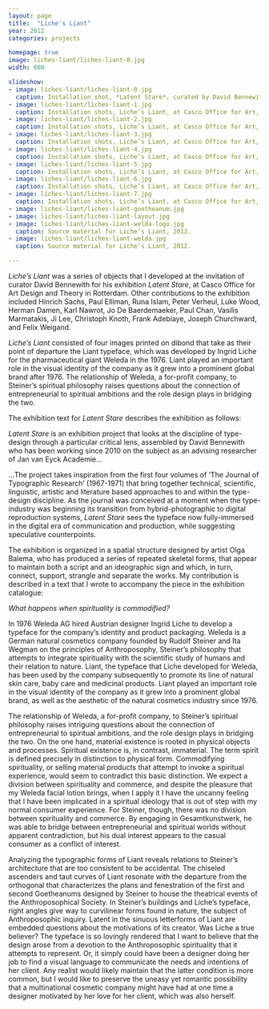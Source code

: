 ```yaml
---
layout: page
title:  "Liche's Liant"
year: 2012
categories: projects

homepage: true
image: liches-liant/liches-liant-0.jpg
width: 600

slideshow:
- image: liches-liant/liches-liant-0.jpg
  caption: Installation shot, *Latent Stare*, curated by David Bennewith at Casco Office for Art, Design and Theory (Rotterdam).
- image: liches-liant/liches-liant-1.jpg
  caption: Installation shots, Liche’s Liant, at Casco Office for Art, Design and Theory (Rotterdam). 2012.
- image: liches-liant/liches-liant-2.jpg
  caption: Installation shots, Liche’s Liant, at Casco Office for Art, Design and Theory (Rotterdam). 2012.
- image: liches-liant/liches-liant-3.jpg
  caption: Installation shots, Liche’s Liant, at Casco Office for Art, Design and Theory (Rotterdam). 2012.
- image: liches-liant/liches-liant-4.jpg
  caption: Installation shots, Liche’s Liant, at Casco Office for Art, Design and Theory (Rotterdam). 2012.
- image: liches-liant/liches-liant-5.jpg
  caption: Installation shots, Liche’s Liant, at Casco Office for Art, Design and Theory (Rotterdam). 2012.
- image: liches-liant/liches-liant-6.jpg
  caption: Installation shots, Liche’s Liant, at Casco Office for Art, Design and Theory (Rotterdam). 2012.
- image: liches-liant/liches-liant-7.jpg
  caption: Installation shots, Liche’s Liant, at Casco Office for Art, Design and Theory (Rotterdam). 2012.
- image: liches-liant/liches-liant-goetheanum.jpg
- image: liches-liant/liches-liant-layout.jpg
- image: liches-liant/liches-liant-welda-logo.jpg
  caption: Source material for Liche’s Liant, 2012.
- image: liches-liant/liches-liant-welda.jpg
  caption: Source material for Liche’s Liant, 2012.

---
```


*Liche’s Liant* was a series of objects that I developed at the invitation of curator David Bennewith for his exhibition *Latent Stare*, at Casco Office for Art Design and Theory in Rotterdam. Other  contributions to the exhibition included Hinrich Sachs, Paul Elliman, Runa Islam, Peter Verheul, Luke Wood, Herman Damen, Karl Nawrot, Jo De Baerdemaeker, Paul Chan, Vasilis Marmatakis, Ji Lee, Christoph Knoth, Frank Adebiaye, Joseph Churchward, and Felix Weigand.

*Liche’s Liant* consisted of four images printed on dibond that take as their point of departure the Liant typeface, which was developed by Ingrid Liche for the pharmaceutical giant Weleda in the 1976.  Liant played an important role in the visual identity of the company as it grew into a prominent global brand after 1976. The relationship of Weleda, a for-profit company, to Steiner’s spiritual philosophy raises questions about the connection of entrepreneurial to spiritual ambitions and the role design plays in bridging the two.

The exhibition text for *Latent Stare* describes the exhibition  as follows:
 
*Latent Stare* is an exhibition project that looks at the discipline of type- design through a particular critical lens, assembled by David Bennewith who has been working since 2010 on the subject as an advising researcher of Jan van Eyck Academie...
  
...The project takes inspiration from the first four volumes of ‘The Journal of Typographic Research’ (1967-1971) that bring together technical, scientific, linguistic, artistic and literature based approaches to and within the type-design discipline. As the journal was conceived at a moment when the type-industry was beginning its transition from hybrid-photographic to digital reproduction systems, *Latent Stare* sees the typeface now fully-immersed in the digital era of communication and production, while suggesting speculative counterpoints. 
 
The exhibition is organized in a spatial structure designed by artist Olga Balema, who has produced a series of repeated skeletal forms, that appear to maintain both a script and an ideographic sign and which, in turn, connect, support, strangle and separate the works. 
My contribution is described in a text that I wrote to accompany the piece in the exhibition catalogue:

*What happens when spirituality is commodified?*

In 1976 Weleda AG hired Austrian designer Ingrid Liche to develop a typeface for the company’s identity and product packaging. Weleda is a German natural cosmetics company founded by Rudolf Steiner and Ita Wegman on the principles of Anthroposophy, Steiner’s philosophy that attempts to integrate spirituality with the scientific study of humans and their relation to nature. Liant, the typeface that Liche developed for Weleda, has been used by the company subsequently to promote its line of natural skin care, baby care and medicinal products. Liant played an important role in the visual identity of the company as it grew into a prominent global brand, as well as the aesthetic of the natural cosmetics industry since 1976. 

The relationship of Weleda, a for-profit company, to Steiner’s spiritual philosophy raises intriguing questions about the connection of entrepreneurial to spiritual ambitions, and the role design plays in bridging the two. On the one hand, material existence is rooted in physical objects and processes. Spiritual existence is, in contrast, immaterial. The term spirit is defined precisely in distinction to physical form. Commodifying spirituality, or selling material products that attempt to invoke a spiritual experience, would seem to contradict this basic distinction. We expect a division between spirituality and commerce, and despite the pleasure that my Weleda facial lotion brings, when I apply it I have the uncanny feeling that I have been implicated in a spiritual ideology that is out of step with my normal consumer experience. For Steiner, though, there was no division between spirituality and commerce. By engaging in Gesamtkunstwerk, he was able to bridge between entrepreneurial and spiritual worlds without apparent contradiction, but his dual interest appears to the casual consumer as a conflict of interest.

Analyzing the typographic forms of Liant reveals relations to Steiner’s architecture that are too consistent to be accidental. The chiseled ascenders and taut curves of Liant resonate with the departure from the orthogonal that characterizes the plans and fenestration of the first and second Goetheanums designed by Steiner to house the theatrical events of the Anthroposophical Society. In Steiner’s buildings and Liche’s typeface, right angles give way to curvilinear forms found in nature, the subject of Anthroposophic inquiry. Latent in the sinuous letterforms of Liant are embedded questions about the motivations of its creator. Was Liche a true believer? The typeface is so lovingly rendered that I want to believe that the design arose from a devotion to the Anthroposophic spirituality that it attempts to represent. Or, it simply could have been a designer doing her job to find a visual language to communicate the needs and intentions of her client. Any realist would likely maintain that the latter condition is more common, but I would like to preserve the uneasy yet romantic possibility that a multinational cosmetic company might have had at one time a designer motivated by her love for her client, which was also herself.